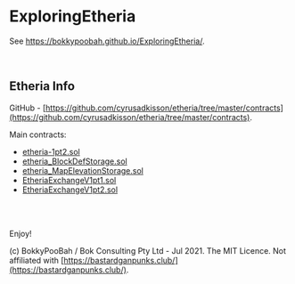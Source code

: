 # ExploringEtheria

See https://bokkypoobah.github.io/ExploringEtheria/.

<br />

## Etheria Info

GitHub - [https://github.com/cyrusadkisson/etheria/tree/master/contracts](https://github.com/cyrusadkisson/etheria/tree/master/contracts).

Main contracts:

* [etheria-1pt2.sol](https://github.com/cyrusadkisson/etheria/blob/master/contracts/etheria-1pt2.sol)
* [etheria_BlockDefStorage.sol](https://github.com/cyrusadkisson/etheria/blob/master/contracts/etheria_BlockDefStorage.sol)
* [etheria_MapElevationStorage.sol](https://github.com/cyrusadkisson/etheria/blob/master/contracts/etheria_MapElevationStorage.sol)
* [EtheriaExchangeV1pt1.sol](https://github.com/cyrusadkisson/etheria/blob/master/contracts/EtheriaExchangeV1pt1.sol)
* [EtheriaExchangeV1pt2.sol](https://github.com/cyrusadkisson/etheria/blob/master/contracts/EtheriaExchangeV1pt2.sol)

<br />

<br />

Enjoy!

(c) BokkyPooBah / Bok Consulting Pty Ltd - Jul 2021. The MIT Licence. Not affiliated with [https://bastardganpunks.club/](https://bastardganpunks.club/).
